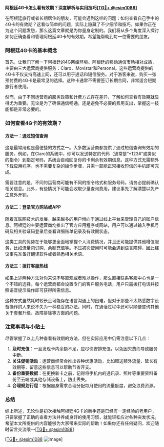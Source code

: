 **阿根廷4G卡怎么看有效期？深度解析与实用技巧[[TG💪+ @esim1088](https://t.me/s/esim1088)]**

在阿根廷旅行或者长期居住的朋友，可能会遇到这样的问题：如何查看自己手中的4G卡的有效期？这看似简单的问题，实际上隐藏了不少细节和技巧。如果你正在为这个问题发愁，那么这篇文章就是为你量身定制的。我们将从多个角度深入探讨如何正确查看和管理阿根廷4G卡的有效期，希望能帮助到每一位需要的朋友。

### 阿根廷4G卡的基本概念

首先，让我们了解一下阿根廷的4G网络环境。阿根廷的移动通信市场相对成熟，主要由三大运营商提供服务：Claro、Movistar和Personal。这些运营商提供的4G卡不仅支持高速上网，还可以用于通话和短信服务。对于游客来说，购买一张预付费的4G卡是最常见的选择。这种卡通常不需要签订长期合同，非常适合短期旅行者使用。

然而，由于不同运营商的服务政策和计费方式存在差异，了解如何查看有效期就显得尤为重要。无论是为了确保通信畅通，还是避免不必要的费用支出，掌握这一技能都是非常必要的。

### 如何查看4G卡的有效期？

#### 方法一：通过短信查询

这是最常用也是最便捷的方式之一。大多数运营商都提供了通过短信查询有效期的服务。例如，在Claro的系统中，你可以发送特定的代码（通常是“*123#”或类似的指令）到指定号码，系统会自动回复你的卡剩余有效期信息。这种方式无需额外下载应用程序，也不需要复杂的操作步骤，只需一部能正常接收短信的手机即可完成。

需要注意的是，不同的运营商可能有不同的指令格式和服务号码，请务必提前确认相关信息。此外，有些情况下可能会收取少量查询费用，建议事先了解清楚以免产生意外开销。

#### 方法二：登录官方网站或APP

随着互联网技术的发展，越来越多的用户倾向于通过线上平台来管理自己的账户信息。阿根廷的主要运营商均推出了官方应用程序或网站，用户可以通过输入手机号码及相关验证码登录后查看详细账单记录及有效期状态。

这类工具的优势在于能够更全面地掌握个人消费情况，并且还可能提供其他增值服务，比如流量包订购、余额充值等。不过初次使用时可能会遇到语言障碍，因此建议事先准备好翻译软件或者熟悉相关术语。

#### 方法三：拨打客服热线

如果上述两种方法对你来说不够直观或者难以操作，那么直接联系客服中心也是一个不错的选择。每个运营商都会设置专门的客户服务电话，用户只需拨打电话并按照语音提示操作即可获得所需信息。

这种方式虽然耗时较长且可能存在语言沟通上的困难，但对于那些不太熟悉数字设备操作的人来说不失为一种稳妥的办法。同时，在通话过程中还可以顺便咨询其他关于套餐升级、故障排除等方面的问题。

### 注意事项与小贴士

尽管掌握了以上几种查看有效期的方法，但在实际应用中仍需注意以下几点：

1. **及时充值**：一旦发现卡内余额不足，应尽快安排充值，以免因欠费而导致服务中断。
2. **关注促销活动**：运营商经常会推出各种优惠活动，比如赠送额外流量、延长有效期等，留意这些信息可以帮助节省开支。
3. **备份重要数据**：在更换新卡之前，记得将手机内的通讯录、照片等重要资料备份至云端或其他存储设备上，防止丢失。
4. **合理规划行程**：根据自身需求合理分配每月使用的流量额度，避免浪费资源。

### 总结

综上所述，无论你是初次接触阿根廷4G卡的新手还是已经有一定经验的老用户，只要掌握了正确的查看方法并养成良好的使用习惯，就能轻松应对各种突发状况。希望本文所提供的内容能够为大家带来实际的帮助！如果你还有任何疑问，欢迎随时留言交流哦～[[TG💪+ @esim1088](https://t.me/s/esim1088)]

[[TG💪+ @esim1088](https://t.me/s/esim1088) ![Image](https://i.postimg.cc/4NQfJmqS/Snipaste-2025-05-13-00-14-12.png)]